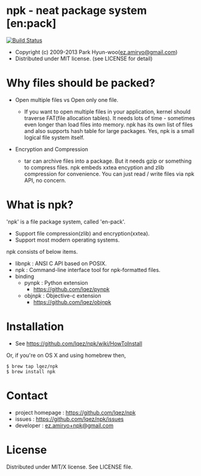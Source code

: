 npk - neat package system [en:pack]
===================================
[![Build Status](https://travis-ci.org/lqez/npk.png)](https://travis-ci.org/lqez/npk)

- Copyright (c) 2009-2013 Park Hyun-woo(ez.amiryo@gmail.com)
- Distributed under MIT license. (see LICENSE for detail)


# Why files should be packed?

- Open multiple files vs Open only one file.
    - If you want to open multiple files in your application, kernel should traverse FAT(file allocation tables).
      It needs lots of time - sometimes even longer than load files into memory.
      npk has its own list of files and also supports hash table for large packages.
      Yes, npk is a small logical file system itself.

- Encryption and Compression
    - tar can archive files into a package. But it needs gzip or something to compress files.
      npk embeds xxtea encyption and zlib compression for convenience. You can just read / write files via npk API, no concern.


# What is npk?

'npk' is a file package system, called 'en-pack'.

- Support file compression(zlib) and encryption(xxtea).
- Support most modern operating systems.

npk consists of below items.

- libnpk : ANSI C API based on POSIX.
- npk : Command-line interface tool for npk-formatted files.
- binding
    - pynpk : Python extension
        - https://github.com/lqez/pynpk
    - objnpk : Objective-c extension
        - https://github.com/lqez/objnpk


# Installation

- See https://github.com/lqez/npk/wiki/HowToInstall

Or, if you're on OS X and using homebrew then,

    $ brew tap lqez/npk
    $ brew install npk


# Contact

- project homepage : https://github.com/lqez/npk
- issues : https://github.com/lqez/npk/issues
- developer : ez.amiryo+npk@gmail.com


# License

Distributed under MIT/X license. See LICENSE file.
